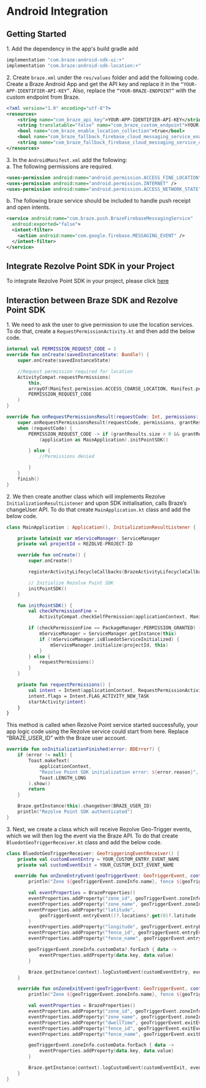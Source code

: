 Android Integration
=========================

Getting Started
---------------

1\. Add the dependency in the app's build gradle add
```gradle
implementation "com.braze:android-sdk-ui:+"
implementation "com.braze:android-sdk-location:+"
```

2\. Create `braze.xml` under the `res/values` folder and add the following code. Create a Braze Android App and get the API key and replace it in the `“YOUR-APP-IDENTIFIER-API-KEY”`. Also, replace the `“YOUR-BRAZE-ENDPOINT”` with the custom endpoint from Braze.

```xml
<?xml version="1.0" encoding="utf-8"?>
<resources>
    <string name="com_braze_api_key">YOUR-APP-IDENTIFIER-API-KEY</string>
    <string translatable="false" name="com_braze_custom_endpoint">YOUR-BRAZE-ENDPOINT</string>
    <bool name="com_braze_enable_location_collection">true</bool>
    <bool name="com_braze_fallback_firebase_cloud_messaging_service_enabled">true</bool>
    <string name="com_braze_fallback_firebase_cloud_messaging_service_classpath">com.company.OurFirebaseMessagingService</string>
</resources>
```

3\. In the `AndroidManifest.xml` add the following:  
a. The following permissions are required.

```xml
<uses-permission android:name="android.permission.ACCESS_FINE_LOCATION" />
<uses-permission android:name="android.permission.INTERNET" />
<uses-permission android:name="android.permission.ACCESS_NETWORK_STATE" />
```

b. The following braze service should be included to handle push receipt and open intents.

```xml
<service android:name="com.braze.push.BrazeFirebaseMessagingService"
  android:exported="false">
  <intent-filter>
    <action android:name="com.google.firebase.MESSAGING_EVENT" />
  </intent-filter>
</service>
```

Integrate Rezolve Point SDK in your Project
-------------------------------------------

To integrate Rezolve Point SDK in your project, please click [here](../../Point%20SDK/Android/Quick%20Start.md)

Interaction between Braze SDK and Rezolve Point SDK
---------------------------------------------------

1\. We need to ask the user to give permission to use the location services. To do that, create a `RequestPermissionActivity.kt` and then add the below code.

```kotlin
internal val PERMISSION_REQUEST_CODE = 1
override fun onCreate(savedInstanceState: Bundle?) {
    super.onCreate(savedInstanceState)

    //Request permission required for location
    ActivityCompat.requestPermissions(
        this,
        arrayOf(Manifest.permission.ACCESS_COARSE_LOCATION, Manifest.permission.ACCESS_FINE_LOCATION),
        PERMISSION_REQUEST_CODE
    )
}

override fun onRequestPermissionsResult(requestCode: Int, permissions: Array, grantResults: IntArray) {
    super.onRequestPermissionsResult(requestCode, permissions, grantResults)
    when (requestCode) {
        PERMISSION_REQUEST_CODE -> if (grantResults.size > 0 && grantResults[0] == PackageManager.PERMISSION_GRANTED) {
            (application as MainApplication).initPointSDK()

        } else {
            //Permissions denied

        }
    }
    finish()
}
```

2\. We then create another class which will implements Rezolve `InitializationResultListener` and upon SDK initialisation, calls Braze’s changeUser API. To do that create `MainApplication.kt` class and add the below code.

```kotlin
class MainApplication : Application(), InitializationResultListener {

    private lateinit var mServiceManager: ServiceManager
    private val projectId = REZOLVE-PROJECT-ID

    override fun onCreate() {
        super.onCreate()

        registerActivityLifecycleCallbacks(BrazeActivityLifecycleCallbackListener())

        // Initialize Rezolve Point SDK
        initPointSDK()
    }

    fun initPointSDK() {
        val checkPermissionFine = 
            ActivityCompat.checkSelfPermission(applicationContext, Manifest.permission.ACCESS_FINE_LOCATION) 

        if (checkPermissionFine == PackageManager.PERMISSION_GRANTED) { 
            mServiceManager = ServiceManager.getInstance(this) 
            if (!mServiceManager.isBluedotServiceInitialized) { 
                mServiceManager.initialize(projectId, this) 
            } 
        } else { 
            requestPermissions() 
        }
    }

    private fun requestPermissions() {
        val intent = Intent(applicationContext, RequestPermissionActivity::class.java)
        intent.flags = Intent.FLAG_ACTIVITY_NEW_TASK
        startActivity(intent)
    }
}    
```

This method is called when Rezolve Point service started successfully, your app logic code using the Rezolve service could start from here. Replace “BRAZE_USER_ID” with the Braze user account.

```kotlin
override fun onInitializationFinished(error: BDError?) {
	if (error != null) {
		Toast.makeText(
			applicationContext,
			"Rezolve Point SDK initialization error: ${error.reason}",
			Toast.LENGTH_LONG
		).show()
		return
	}

	Braze.getInstance(this).changeUser(BRAZE_USER_ID)
	println("Rezolve Point SDK authenticated")
}
```

3\. Next, we create a class which will receive Rezolve Geo-Trigger events, which we will then log the event via the Braze API. To do that create `BluedotGeoTriggerReceiver.kt` class and add the below code.

```kotlin
class BluedotGeoTriggerReceiver: GeoTriggeringEventReceiver() {
    private val customEventEntry = YOUR_CUSTOM_ENTRY_EVENT_NAME
    private val customEventExit = YOUR_CUSTOM_EXIT_EVENT_NAME

   override fun onZoneEntryEvent(geoTriggerEvent: GeoTriggerEvent, context: Context) {
        println("Zone ${geoTriggerEvent.zoneInfo.name}, fence ${geoTriggerEvent.entryEvent()?.fenceName} entered at: ${Date()}")

        val eventProperties = BrazeProperties()
        eventProperties.addProperty("zone_id", geoTriggerEvent.zoneInfo.id)
        eventProperties.addProperty("zone_name", geoTriggerEvent.zoneInfo.name)
        eventProperties.addProperty("latitude",
            geoTriggerEvent.entryEvent()?.locations?.get(0)?.latitude
        )
        eventProperties.addProperty("longitude", geoTriggerEvent.entryEvent()?.locations?.get(0)?.longitude)
        eventProperties.addProperty("fence_id", geoTriggerEvent.entryEvent()?.fenceId)
        eventProperties.addProperty("fence_name", geoTriggerEvent.entryEvent()?.fenceName)

        geoTriggerEvent.zoneInfo.customData?.forEach { data ->
            eventProperties.addProperty(data.key, data.value)
        }

        Braze.getInstance(context).logCustomEvent(customEventEntry, eventProperties)
    }

    override fun onZoneExitEvent(geoTriggerEvent: GeoTriggerEvent, context: Context) {
        println("Zone ${geoTriggerEvent.zoneInfo.name}, fence ${geoTriggerEvent.exitEvent()?.fenceName} exited at: ${Date()}")

        val eventProperties = BrazeProperties()
        eventProperties.addProperty("zone_id", geoTriggerEvent.zoneInfo.id)
        eventProperties.addProperty("zone_name", geoTriggerEvent.zoneInfo.name)
        eventProperties.addProperty("dwellTime", geoTriggerEvent.exitEvent()?.dwellTime)
        eventProperties.addProperty("fence_id", geoTriggerEvent.exitEvent()?.fenceId)
        eventProperties.addProperty("fence_name", geoTriggerEvent.exitEvent()?.fenceName)

        geoTriggerEvent.zoneInfo.customData.forEach { data ->
            eventProperties.addProperty(data.key, data.value)
        }

        Braze.getInstance(context).logCustomEvent(customEventExit, eventProperties)
    }
}
```